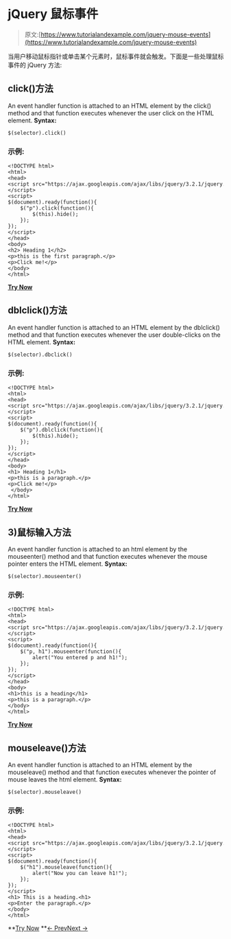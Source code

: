 # jQuery 鼠标事件

> 原文:[https://www.tutorialandexample.com/jquery-mouse-events](https://www.tutorialandexample.com/jquery-mouse-events)

当用户移动鼠标指针或单击某个元素时，鼠标事件就会触发。下面是一些处理鼠标事件的 jQuery 方法:

## click()方法

An event handler function is attached to an HTML element by the click() method and that function executes whenever the user click on the HTML element. **Syntax:**

```
$(selector).click()
```

### 示例:

```
<!DOCTYPE html>  
<html>  
<head>  
<script src="https://ajax.googleapis.com/ajax/libs/jquery/3.2.1/jquery.min.js"></script>  
<script>  
$(document).ready(function(){  
    $("p").click(function(){  
        $(this).hide();  
    });  
});  
</script>  
</head>  
<body>  
<h2> Heading 1</h2>  
<p>this is the first paragraph.</p>  
<p>Click me!</p>  
</body>  
</html>

```

**[Try Now](https://editor.tutorialandexample.com/web/test.jsp?filename=jquerymouseevent)**

## dblclick()方法

An event handler function is attached to an HTML element by the dblclick() method and that function executes whenever the user double-clicks on the HTML element. **Syntax:**

```
$(selector).dbclick()
```

### 示例:

```
<!DOCTYPE html>  
<html>  
<head>  
<script src="https://ajax.googleapis.com/ajax/libs/jquery/3.2.1/jquery.min.js"></script>  
<script>  
$(document).ready(function(){  
    $("p").dblclick(function(){  
        $(this).hide();  
    });  
});  
</script>  
</head>  
<body>  
<h1> Heading 1</h1>  
<p>this is a paragraph.</p>  
<p>Click me!</p>  
 </body>  
</html>

```

**[Try Now](https://editor.tutorialandexample.com/web/test.jsp?filename=jquerymouseevent1)**

## 3)鼠标输入方法

An event handler function is attached to an html element by the mouseenter() method and that function executes whenever the mouse pointer enters the HTML element. **Syntax:**

```
$(selector).mouseenter()
```

### 示例:

```
<!DOCTYPE html>  
<html>  
<head>  
<script src="https://ajax.googleapis.com/ajax/libs/jquery/3.2.1/jquery.min.js"></script>  
<script>  
$(document).ready(function(){  
    $("p, h1").mouseenter(function(){  
        alert("You entered p and h1!");  
    });  
});  
</script>  
</head>  
<body>  
<h1>this is a heading</h1>  
<p>this is a paragraph.</p>  
</body>  
</html>

```

**[Try Now](https://editor.tutorialandexample.com/web/test.jsp?filename=jquerymouseevent2)**

## mouseleave()方法

An event handler function is attached to an HTML element by the mouseleave() method and that function executes whenever the pointer of mouse leaves the html element. **Syntax:**

```
$(selector).mouseleave()
```

### 示例:

```
<!DOCTYPE html>  
<html>  
<head>  
<script src="https://ajax.googleapis.com/ajax/libs/jquery/3.2.1/jquery.min.js"></script>  
<script>  
$(document).ready(function(){  
    $("h1").mouseleave(function(){  
        alert("Now you can leave h1!");  
    });  
});  
</script>  
<h1> This is a heading.<h1>  
<p>Enter the paragraph.</p>  
</body>  
</html> 

```

**[Try Now](https://editor.tutorialandexample.com/web/test.jsp?filename=jquerymouseevent3) **[← Prev](https://www.tutorialandexample.com/jquery-events)[Next →](https://www.tutorialandexample.com/jquery-keyboard-events)